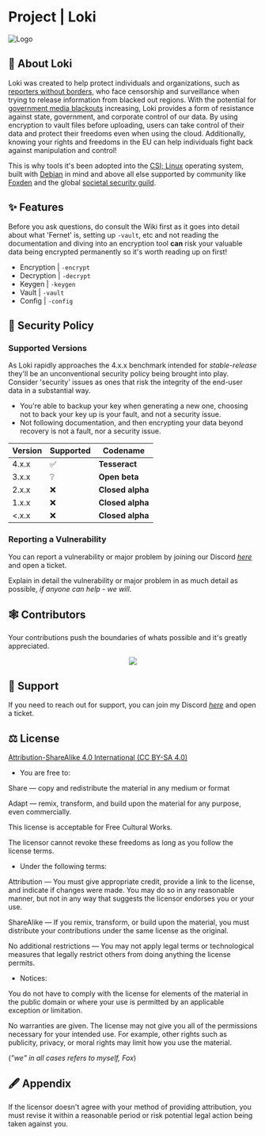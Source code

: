 # Project | Loki

![Logo](https://media.discordapp.net/attachments/1066955501910364170/1099833309258842193/loki.png?width=425&height=425)

## 🚀 About Loki

Loki was created to help protect individuals and organizations, such as [reporters without borders](https://rsf.org/en), who face censorship and surveillance when trying to release information from blacked out regions. With the potential for [government media blackouts](https://en.wikipedia.org/wiki/Media_blackout) increasing, Loki provides a form of resistance against state, government, and corporate control of our data. By using encryption to vault files before uploading, users can take control of their data and protect their freedoms even when using the cloud. Additionally, knowing your rights and freedoms in the EU can help individuals fight back against manipulation and control!

This is why tools it's been adopted into the [CSI; Linux](https://csilinux.com/) operating system, built with [Debian](https://www.debian.org/) in mind and above all else supported by community like [Foxden](https://discord.gg/H4CjUqHm3Q) and the global [societal security guild](https://www.discord.gg/SAmAPUSzug).

## ✨ Features

Before you ask questions, do consult the Wiki first as it goes into detail about what 'Fernet' is, setting up `-vault`, etc and not reading the documentation and diving into an encryption tool **can** risk your valuable data being encrypted permanently so it's worth reading up on first!
- Encryption | `-encrypt`
- Decryption | `-decrypt`
- Keygen | `-keygen`
- Vault | `-vault`
- Config | `-config`

## 📛 Security Policy

### Supported Versions

As Loki rapidly approaches the 4.x.x benchmark intended for _stable-release_ they'll be an unconventional security policy being brought into play. Consider 'security' issues as ones that risk the integrity of the end-user data in a substantial way.

 - You're able to backup your key when generating a new one, choosing not to back your key up is your fault, and not a security issue.
 - Not following documentation, and then encrypting your data beyond recovery is not a fault, nor a security issue.


| Version | Supported          | Codename         |
| ------- | ------------------ | ---------------- |
| 4.x.x   | :white_check_mark: | **Tesseract**    |
| 3.x.x   | :grey_question:    | **Open beta**    |
| 2.x.x   | :x:                | **Closed alpha** |
| 1.x.x   | :x:                | **Closed alpha** |
| <.x.x   | :x:                | **Closed alpha** |

### Reporting a Vulnerability

You can report a vulnerability or major problem by joining our Discord [*here*](https://discord.gg/H4CjUqHm3Q) and open a ticket.

Explain in detail the vulnerability or major problem in as much detail as possible, _if anyone can help - we will_.

## 🕸 Contributors

Your contributions push the boundaries of whats possible and it's greatly appreciated.
<br>
<a href="https://github.com/1T57H3F0X/loki/graphs/contributors">
<p align="center">
  <img src="https://contrib.rocks/image?repo=1T57H3F0X/loki" />
  </p>
</a>

## 📱 Support

If you need to reach out for support, you can join my Discord [*here*](https://discord.gg/H4CjUqHm3Q) and open a ticket.

## ⚖ License

[Attribution-ShareAlike 4.0 International (CC BY-SA 4.0)](http://creativecommons.org/licenses/by-sa/4.0/)

- You are free to:

Share — copy and redistribute the material in any medium or format

Adapt — remix, transform, and build upon the material
for any purpose, even commercially.

This license is acceptable for Free Cultural Works.

The licensor cannot revoke these freedoms as long as you follow the license terms.

- Under the following terms:

Attribution — You must give appropriate credit, provide a link to the license, and indicate if changes were made. You may do so in any reasonable manner, but not in any way that suggests the licensor endorses you or your use.

ShareAlike — If you remix, transform, or build upon the material, you must distribute your contributions under the same license as the original.

No additional restrictions — You may not apply legal terms or technological measures that legally restrict others from doing anything the license permits.

- Notices:

You do not have to comply with the license for elements of the material in the public domain or where your use is permitted by an applicable exception or limitation.

No warranties are given. The license may not give you all of the permissions necessary for your intended use. For example, other rights such as publicity, privacy, or moral rights may limit how you use the material.

(_"we" in all cases refers to myself, Fox_)

## 🖋 Appendix

If the licensor doesn't agree with your method of providing attribution, you must revise it within a reasonable period or risk potential legal action being taken against you.